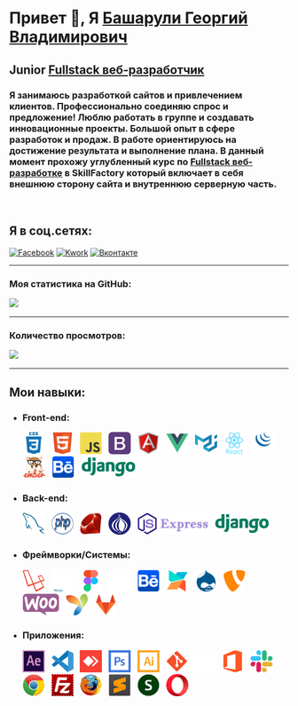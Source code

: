 # Привет 👋, Я [Башарули Георгий Владимирович](https://github.com/brain-skills/)
## Junior <u>__Fullstack веб-разработчик__</u>
### Я занимаюсь разработкой сайтов и привлечением клиентов. Профессионально соединяю спрос и предложение! Люблю работать в группе и создавать инновационные проекты. Большой опыт в сфере разработок и продаж. В работе ориентируюсь на достижение результата и выполнение плана. В данный момент прохожу углубленный курс по [Fullstack веб-разработке](https://new.skillfactory.ru/web-developer-fullstack) в SkillFactory который включает в себя внешнюю сторону сайта и внутреннюю серверную часть.

<br>

## Я в соц.сетях:
<div id="badges">
  <a href="https://www.facebook.com/g.basharuli/"><img src="https://img.shields.io/badge/Facebook-blue?style=for-the-badge&logo=facebook&logoColor=white" alt="Facebook"/></a>
  <a href="https://kwork.ru/user/brain-skills"><img src="https://img.shields.io/badge/Kwork-yellow?style=for-the-badge&logo=kwork&logoColor=white" alt="Kwork"/></a>
  <a href="https://vk.com/geanmael"><img src="https://img.shields.io/badge/Вконтакте-blue?style=for-the-badge&logo=twitter&logoColor=white" alt="Вконтакте"/></a>
</div>

---
### Моя статистика на GitHub:
[![](https://github-readme-stats.vercel.app/api?username=brain-skills)](https://github.com/brain-skills/brain-skills)

---

### Количество просмотров:
![](https://komarev.com/ghpvc/?username=brain-skills)

---

## __Мои навыки:__
* ### __Front-end:__
  <div>
    <img src="https://github.com/brain-skills/brain-skills/blob/main/assets/icons/front-end/css3.png" title="CSS3" alt="CSS" width="40" height="40"/> &nbsp;
    <img src="https://github.com/brain-skills/brain-skills/blob/main/assets/icons/front-end/html5.png" title="HTML5" alt="HTML" width="40" height="40"/> &nbsp;
    <img src="https://github.com/brain-skills/brain-skills/blob/main/assets/icons/front-end/javascript.png" title="JavaScript" alt="JavaScript" width="40" height="40"/> &nbsp;
    <img src="https://github.com/brain-skills/brain-skills/blob/main/assets/icons/front-end/bootstrap.png" title="Bootstrap" alt="Bootstrap" width="40" height="40"/> &nbsp;
    <img src="https://github.com/brain-skills/brain-skills/blob/main/assets/icons/front-end/angularjs.png" title="AngularJS" alt="AngularJS" width="40" height="40"/> &nbsp;
    <img src="https://github.com/brain-skills/brain-skills/blob/main/assets/icons/front-end/vuejs.png" title="Vue.js" alt="Vue.js" width="40" height="40"/> &nbsp;
    <img src="https://github.com/brain-skills/brain-skills/blob/main/assets/icons/front-end/materialui.png" title="Material UI" alt="Material UI" width="40" height="40"/> &nbsp;
    <img src="https://github.com/brain-skills/brain-skills/blob/main/assets/icons/front-end/react.png" title="React" alt="React" width="40" height="40"/> &nbsp;
    <img src="https://github.com/brain-skills/brain-skills/blob/main/assets/icons/front-end/jquery.png" title="jQuery" alt="jQuery" width="40" height="40"/> &nbsp;
    <img src="https://github.com/brain-skills/brain-skills/blob/main/assets/icons/front-end/ember.png" title="Ember" alt="Ember" width="" height="40"/> &nbsp;
    <img src="https://github.com/brain-skills/brain-skills/blob/main/assets/icons/framework-systems/behance.png" title="Behance" alt="Behance" width="" height="40"/> &nbsp;
    <img src="https://github.com/brain-skills/brain-skills/blob/main/assets/icons/front-end/django.png" title="Django" alt="Django" width="" height="40"/>
  </div>

* ### __Back-end:__
  <div>
    <img src="https://github.com/brain-skills/brain-skills/blob/main/assets/icons/back-end/mysql.png" title="MySQL" alt="MySQL" width="40" height="40"/> &nbsp;
    <img src="https://github.com/brain-skills/brain-skills/blob/main/assets/icons/back-end/php.png" title="PHP" alt="PHP" width="40" height="40"/> &nbsp;
    <img src="https://github.com/brain-skills/brain-skills/blob/main/assets/icons/back-end/ruby.png" title="Ruby" alt="Ruby" width="40" height="40"/> &nbsp;
    <img src="https://github.com/brain-skills/brain-skills/blob/main/assets/icons/back-end/perl.png" title="Perl" alt="Perl" width="40" height="40"/> &nbsp;
    <img src="https://github.com/brain-skills/brain-skills/blob/main/assets/icons/back-end/express.png" title="Express.JS" alt="Express" width="" height="40"/> &nbsp;
    <img src="https://github.com/brain-skills/brain-skills/blob/main/assets/icons/back-end/django.png" title="Django" alt="Django" width="" height="40"/>
  </div>

* ### __Фреймворки/Системы:__
  <div>
    <img src="https://github.com/brain-skills/brain-skills/blob/main/assets/icons/framework-systems/laravel.png" title="Laravel" alt="Laravel" width="40" height="40"/> &nbsp;
    <img src="https://github.com/brain-skills/brain-skills/blob/main/assets/icons/framework-systems/wordpress.png" title="Wordpress" alt="Wordpress" width="40" height="40"/> &nbsp;
    <img src="https://github.com/brain-skills/brain-skills/blob/main/assets/icons/framework-systems/figma.png" title="Figma" alt="Figma" width="40" height="40"/> &nbsp;
    <img src="https://github.com/brain-skills/brain-skills/blob/main/assets/icons/framework-systems/github.png" title="GitHub" alt="GitHub" width="40" height="40"/> &nbsp;
    <img src="https://github.com/brain-skills/brain-skills/blob/main/assets/icons/framework-systems/behance.png" title="Behance" alt="Behance" width="40" height="40"/> &nbsp;
    <img src="https://github.com/brain-skills/brain-skills/blob/main/assets/icons/framework-systems/modx.png" title="ModX" alt="ModX" width="40" height="40"/> &nbsp;
    <img src="https://github.com/brain-skills/brain-skills/blob/main/assets/icons/framework-systems/drupal.png" title="Drupal" alt="Drupal" width="40" height="40"/> &nbsp;
    <img src="https://github.com/brain-skills/brain-skills/blob/main/assets/icons/framework-systems/typo3.png" title="Typo3" alt="Typo3" width="40" height="40"/> &nbsp;
    <img src="https://github.com/brain-skills/brain-skills/blob/main/assets/icons/framework-systems/woocommerce.png" title="WooCommerce" alt="WooCommerce" width="" height="40"/> &nbsp;
    <img src="https://github.com/brain-skills/brain-skills/blob/main/assets/icons/framework-systems/yii.png" title="YII 2" alt="YII 2" width="40" height="40"/> &nbsp;
    <img src="https://github.com/brain-skills/brain-skills/blob/main/assets/icons/framework-systems/gitlab.png" title="GitLab" alt="GitLab" width="40" height="40"/>
  </div>

* ### __Приложения:__
  <div>
    <img src="https://github.com/brain-skills/brain-skills/blob/main/assets/icons/applications/aftereffects.png" title="Adobe After Effects" alt="Adobe After Effects" width="40" height="40"/> &nbsp;
    <img src="https://github.com/brain-skills/brain-skills/blob/main/assets/icons/applications/vscode.png" title="VScode" alt="VScode" width="40" height="40"/> &nbsp;
    <img src="https://github.com/brain-skills/brain-skills/blob/main/assets/icons/applications/anydesk.png" title="AnyDesk" alt="AnyDesk" width="40" height="40"/> &nbsp;
    <img src="https://github.com/brain-skills/brain-skills/blob/main/assets/icons/applications/photoshop.png" title="Photoshop" alt="Photoshop" width="40" height="40"/> &nbsp;
    <img src="https://github.com/brain-skills/brain-skills/blob/main/assets/icons/applications/illustrator.png" title="Illustrator" alt="Illustrator" width="40" height="40"/> &nbsp;
    <img src="https://github.com/brain-skills/brain-skills/blob/main/assets/icons/applications/git.png" title="Git" alt="Git" width="" height="40"/> &nbsp;
    <img src="https://github.com/brain-skills/brain-skills/blob/main/assets/icons/applications/office.png" title="Microsoft Office" alt="Microsoft Office" width="" height="40"/> &nbsp;
    <img src="https://github.com/brain-skills/brain-skills/blob/main/assets/icons/applications/slack.png" title="Slack" alt="Slack" width="40" height="40"/> &nbsp;
    <img src="https://github.com/brain-skills/brain-skills/blob/main/assets/icons/applications/chrome.png" title="Chrome" alt="Chrome" width="40" height="40"/> &nbsp;
    <img src="https://github.com/brain-skills/brain-skills/blob/main/assets/icons/applications/filezilla.png" title="FileZilla" alt="FileZilla" width="40" height="40"/> &nbsp;
    <img src="https://github.com/brain-skills/brain-skills/blob/main/assets/icons/applications/firefox.png" title="Firefox" alt="Firefox" width="40" height="40"/> &nbsp;
    <img src="https://github.com/brain-skills/brain-skills/blob/main/assets/icons/applications/sublime-text.png" title="Sublime-Text" alt="Sublime-Text" width="40" height="40"/> &nbsp;
    <img src="https://github.com/brain-skills/brain-skills/blob/main/assets/icons/applications/openserver.png" title="Open Server" alt="OpenServer" width="40" height="40"/> &nbsp;
    <img src="https://github.com/brain-skills/brain-skills/blob/main/assets/icons/applications/opera.png" title="Slack" alt="Opera" width="40" height="40"/>
  </div>